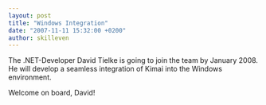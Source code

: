 ```yaml
---
layout: post
title: "Windows Integration"
date: "2007-11-11 15:32:00 +0200"
author: skilleven
---
```


The .NET-Developer David Tielke is going to join the team by January 2008.
He will develop a seamless integration of Kimai into the Windows environment.

Welcome on board, David!
